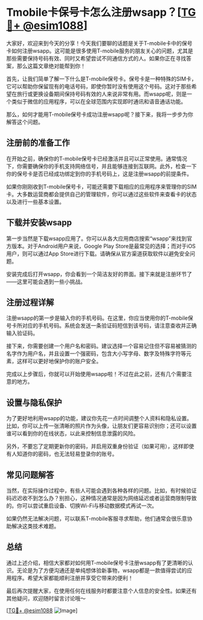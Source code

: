 # Tmobile卡保号卡怎么注册wsapp？[[TG💪+ @esim1088](https://t.me/s/esim1088)]

大家好，欢迎来到今天的分享！今天我们要聊的话题是关于T-mobile卡中的保号卡如何注册wsapp。这可能是很多使用T-mobile服务的朋友关心的问题，尤其是那些需要保持号码有效、同时又希望尝试不同通信方式的人。如果你正在寻找答案，那么这篇文章绝对能帮到你！

首先，让我们简单了解一下什么是T-mobile保号卡。保号卡是一种特殊的SIM卡，它可以帮助你保留现有的电话号码，即使你暂时没有使用这个号码。这对于那些希望在旅行或更换设备期间保持号码有效的人来说非常有用。而wsapp呢，则是一个类似于微信的应用程序，可以在全球范围内实现即时通讯和语音通话功能。

那么，如何才能用T-mobile保号卡成功注册wsapp呢？接下来，我将一步步为你解答这个问题。

## 注册前的准备工作

在开始之前，确保你的T-mobile保号卡已经激活并且可以正常使用。通常情况下，你需要确保你的手机支持网络信号，并且能够连接到互联网。此外，检查一下你的保号卡是否已经成功绑定到你的手机号码上，这是注册wsapp的前提条件。

如果你刚刚收到T-mobile保号卡，可能还需要下载相应的应用程序来管理你的SIM卡。大多数运营商都会提供自己的管理软件，你可以通过这些软件来查看卡的状态以及进行一些基本设置。

## 下载并安装wsapp

第一步当然是下载wsapp应用了。你可以从各大应用商店搜索“wsapp”来找到官方版本。对于Android用户来说，Google Play Store是最常见的选择；而对于iOS用户，则可以通过App Store进行下载。请确保从官方渠道获取软件以避免安全问题。

安装完成后打开wsapp，你会看到一个简洁友好的界面。接下来就是注册环节了——这里可能会遇到一些小挑战。

## 注册过程详解

注册wsapp的第一步是输入你的手机号码。在这里，你应当使用你的T-mobile保号卡所对应的手机号码。系统会发送一条验证码短信到该号码，请注意查收并正确输入验证码。

接下来，你需要创建一个用户名和密码。建议选择一个容易记住但不容易被猜测的名字作为用户名，并且设置一个强密码，包含大小写字母、数字及特殊字符等元素，这样可以更好地保护你的账户安全。

完成以上步骤后，你就可以开始使用wsapp啦！不过在此之前，还有几个需要注意的地方。

## 设置与隐私保护

为了更好地利用wsapp的功能，建议你先花一点时间调整个人资料和隐私设置。比如，你可以上传一张清晰的照片作为头像，让朋友们更容易识别你；还可以设置谁可以看到你的在线状态，以此来控制信息泄露的风险。

另外，不要忘了定期更新你的密码，并启用双重身份验证（如果可用），这样即使有人知道你的密码，也无法轻易登录你的账号。

## 常见问题解答

当然，在实际操作过程中，有些人可能会遇到各种各样的问题。比如，有时候验证码迟迟收不到怎么办？别担心，这种情况通常是因为网络延迟或者运营商限制导致的。你可以尝试重启设备、切换Wi-Fi与移动数据模式再试一次。

如果仍然无法解决问题，可以联系T-mobile客服寻求帮助，他们通常会很乐意协助解决这类技术难题。

## 总结

通过上述介绍，相信大家都对如何用T-mobile保号卡注册wsapp有了更清晰的认识。无论是为了方便沟通还是单纯想体验新事物，wsapp都是一款值得尝试的应用程序。希望大家都能顺利注册并享受它带来的便利！

最后再次提醒大家，在使用任何在线服务时都要注意个人信息的安全性。如果还有其他疑问，欢迎随时留言讨论哦～ 

[[TG💪+ @esim1088](https://t.me/s/esim1088) ![Image](https://i.postimg.cc/4NQfJmqS/Snipaste-2025-05-13-00-14-12.png)]